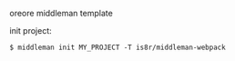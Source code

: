 oreore middleman template

init project:

```
$ middleman init MY_PROJECT -T is8r/middleman-webpack
```
